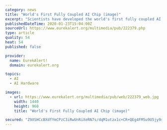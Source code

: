 ```yaml
---
category: news
title: "World's First Fully Coupled AI Chip (image)"
excerpt: "Scientists have developed the world's first fully coupled AI chip that can solve the traveling salesman problem for 22 cities instantly, something that would take about 1,200 years for a high-performance von Neumann CPU. Disclaimer: AAAS and EurekAlert! are not responsible for the accuracy of news releases posted to EurekAlert! by contributing ..."
publishedDateTime: 2020-01-23T15:04:00Z
sourceUrl: https://www.eurekalert.org/multimedia/pub/222379.php
type: article
quality: 54
heat: 54
published: false

provider:
  name: EurekAlert!
  domain: eurekalert.org

topics:
  - AI
  - AI Hardware

images:
  - url: https://www.eurekalert.org/multimedia/pub/web/222379_web.jpg
    width: 1440
    height: 960
    title: "World's First Fully Coupled AI Chip (image)"

secured: "Z9XSHCcBXdfYmCPzC3iRwUnRiXeRN7s/dqM1utzx1c+CR+QEg4FM5u9U5jy9sbLkWQOzIP8b3yCG+/nMHqiIKjlzmT6+KIIb/TktB7Vh79gkCQdt6j1er+8QtwiGGft0ku150IyfBHssZxNZc7bM6K84T1Y8oUUjKla4vv8dNwbOltZJHEr4ibtMSXvMPN36qNAQ9KS1MpIbHiMbr9bp0pY22TeMJTzxjyqDgJqqDAIQPCgFeBa9hy5RHgAxsmijo65p82tbUWCRAH0L6Phjo6qFriMpILH/B2hjvJLBjsJJPAJhg+rXdz0I1kYyolMgVWyRLwWHoYzl09nQSGHrfuudMDM3j58fN3cUchK0usrQinCOs4IPjLhDYyO4KYav8pkj4re1x7HTzVRKT2zvbardDb2vKQycML+eZQWGBI+ZXxGmtrcSO0mVIH0XFvKlz6FyW3ETlSPDpp7jrfSvnM7Go/Lx6HvDB1B63USf/70=;4hmv4EWa8KW8TSrjcSPlOw=="
---
```


